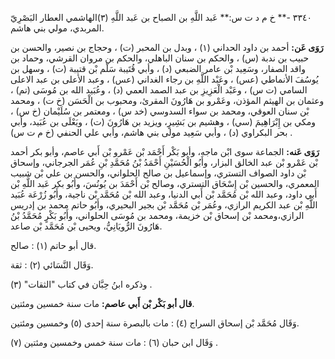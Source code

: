 ٣٣٤٠ -** خ م د ت س:** عَبد اللَّهِ بن الصباح بن عَبد اللَّهِ (٣)الهاشمي العطار البَصْرِيّ المربدي، مولي بني هاشم.

**رَوَى عَن:** أحمد بن داود الحداني (١) ، وبدل بن المحبر (ت) ، وحجاج بن نصير، والحسن بن حبيب بن ندبة (س) ، والحكم بن سنان الباهلي، والحكم بن مروان القرشي، وحماد بن واقد الصفار، وسَعِيد بْن عامر الضبعي (د) ، وأبي قُتَيبة سَلْم بْن قتيبة (ت) ، وسهل بن يُوسُفَ الأنماطي (عس) ، وعَبْد اللَّهِ بن رجاء الغداني (عس) ، وعبد الأعلى بن عبد الاعلى السامي (ت س) ، وعَبْد الْعَزِيزِ بن عبد الصمد العمي (د) ، وعُبَيد الله بن مُوسَى (تم) ، وعثمان بن الهيثم المؤذن، وعَمْرو بن هَارُونَ المقرئ، ومحبوب بن الْحَسَن (خ ت) ، ومحمد بْن سنان العوقي، ومحمد بن سواء السدوسي (خد س) ، ومعتمر بن سُلَيْمان (خ س) ، ومكي بن إِبْرَاهِيمَ (سي) ، وهشيم بن بَشِيرٍ، ويزيد بن هَارُونَ (ت) ، ويَعْلَى بن عُبَيد، وأبي بحر البكراوي (د) ، وأبي سَعِيد مولى بني هاشم، وأبي علي الحنفي (خ م ت س) .

**رَوَى عَنه:** الجماعة سوى ابْن ماجه، وأبو بَكْر أَحْمَد بْن عَمْرو بْن أَبي عاصم، وأبو بكر أحمد بْن عَمْرو بْن عبد الخالق البزار، وأَبُو الْحُسَيْنِ أَحْمَدُ بْنُ مُحَمَّدِ بْنِ عُمَر الجرجاني، وإسحاق بْن داود الصواف التستري، وإسماعيل بن صالح الحلواني، والحسن بن علي بْن شبيب المعمري، والحسين بْن إِسْحَاق التستري، وصالح بْن أَحْمَدَ بن يُونُسَ، وأَبُو بكر عَبد اللَّهِ بْن أَبي داود، وعبد الله بْن مُحَمَّد بْن أَبي الدنيا، وعبد الله بْن مُحَمَّد بْن ناجية، وأَبُو زُرْعَة عُبَيد اللَّهِ بْن عبد الكريم الرازي، وعُمَر بْن مُحَمَّد بْن بجير البحيري، وأَبُو حاتم محمد بن إدريس الرازي،ومحمد بْن إسحاق بْن خزيمة، ومحمد بن مُوسَى الحلواني، وأَبُو بَكْرٍ مُحَمَّدُ بْنُ هَارُونَ الرُّويَانِيُّ، ويحيى بْن مُحَمَّد بْن صاعد.

قال أبو حاتم (١) : صالح.

وَقَال النَّسَائي (٢) : ثقة.

وذكره ابنُ حِبَّان في كتاب "الثقات" (٣) .

**قال أبو بَكْر بْن أَبي عاصم:** مات سنة خمسين ومئتين.

وَقَال مُحَمَّد بْن إسحاق السراج (٤) : مات بالبصرة سنة إحدى (٥) وخمسين ومئتين.

وَقَال ابن حبان (٦) : مات سنة خمس وخمسين ومئتين (٧) .